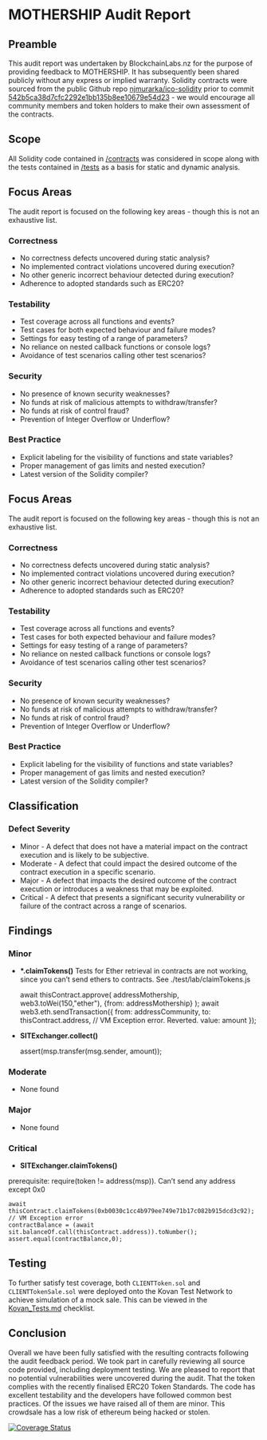 # MOTHERSHIP Audit Report
## Preamble
This audit report was undertaken by BlockchainLabs.nz for the purpose of providing feedback to MOTHERSHIP. It has subsequently been shared publicly without any express or implied warranty.
Solidity contracts were sourced from the public Github repo [njmurarka/ico-solidity](https://github.com/njmurarka/ico-solidity) prior to commit [542b5ca38d7cfc2292e1bb135b8ee10679e54d23](https://github.com/njmurarka/ico-solidity/tree/542b5ca38d7cfc2292e1bb135b8ee10679e54d23) - we would encourage all community members and token holders to make their own assessment of the contracts.
## Scope
All Solidity code contained in [/contracts](https://github.com/tikonoff/mothership/tree/master/contracts) was considered in scope along with the tests contained in [/tests](https://github.com/tikonoff/mothership/tree/master/test) as a basis for static and dynamic analysis.
## Focus Areas
The audit report is focused on the following key areas - though this is not an exhaustive list.
### Correctness
- No correctness defects uncovered during static analysis?
- No implemented contract violations uncovered during execution?
- No other generic incorrect behaviour detected during execution?
- Adherence to adopted standards such as ERC20?
### Testability
- Test coverage across all functions and events?
- Test cases for both expected behaviour and failure modes?
- Settings for easy testing of a range of parameters?
- No reliance on nested callback functions or console logs?
- Avoidance of test scenarios calling other test scenarios?
### Security
- No presence of known security weaknesses?
- No funds at risk of malicious attempts to withdraw/transfer?
- No funds at risk of control fraud?
- Prevention of Integer Overflow or Underflow?
### Best Practice
- Explicit labeling for the visibility of functions and state variables?
- Proper management of gas limits and nested execution?
- Latest version of the Solidity compiler?
## Focus Areas
The audit report is focused on the following key areas - though this is not an exhaustive list.
### Correctness
- No correctness defects uncovered during static analysis?
- No implemented contract violations uncovered during execution?
- No other generic incorrect behaviour detected during execution?
- Adherence to adopted standards such as ERC20?
### Testability
- Test coverage across all functions and events?
- Test cases for both expected behaviour and failure modes?
- Settings for easy testing of a range of parameters?
- No reliance on nested callback functions or console logs?
- Avoidance of test scenarios calling other test scenarios?
### Security
- No presence of known security weaknesses?
- No funds at risk of malicious attempts to withdraw/transfer?
- No funds at risk of control fraud?
- Prevention of Integer Overflow or Underflow?
### Best Practice
- Explicit labeling for the visibility of functions and state variables?
- Proper management of gas limits and nested execution?
- Latest version of the Solidity compiler?
## Classification
### Defect Severity
- Minor - A defect that does not have a material impact on the contract execution and is likely to be subjective.
- Moderate - A defect that could impact the desired outcome of the contract execution in a specific scenario.
- Major - A defect that impacts the desired outcome of the contract execution or introduces a weakness that may be exploited.
- Critical - A defect that presents a significant security vulnerability or failure of the contract across a range of scenarios.
## Findings
<!-- Here goes a list of issues -->
### Minor
- **\*.claimTokens()**
Tests for Ether retrieval in contracts are not working, since you can’t send ethers to contracts. See ./test/lab/claimTokens.js

	await thisContract.approve(
		addressMothership, 
		web3.toWei(150,"ether"), 
		{from: addressMothership}
	);
	await web3.eth.sendTransaction({
		from: addressCommunity,
		to: thisContract.address,		//  VM Exception error. Reverted.
		value: amount
	});


- **SITExchanger.collect()**

	assert(msp.transfer(msg.sender, amount));

### Moderate
- None found
### Major
- None found
### Critical

- **SITExchanger.claimTokens()** 

prerequisite: require(token != address(msp)).  Can’t send any address except 0x0

	await thisContract.claimTokens(0xb0030c1cc4b979ee749e71b17c082b915dcd3c92);  // VM Exception error 
	contractBalance = (await sit.balanceOf.call(thisContract.address)).toNumber();
	assert.equal(contractBalance,0);

## Testing
To further satisfy test coverage, both `CLIENTToken.sol` and `CLIENTTokenSale.sol` were deployed onto the Kovan Test Network to achieve simulation of a mock sale. This can be viewed in the [Kovan_Tests.md](https://github.com/CLIENT/blob/master/Kovan_Tests.md) checklist.
## Conclusion
Overall we have been fully satisfied with the resulting contracts following the audit feedback period. We took part in carefully reviewing all source code provided, including deployment testing.
We are pleased to report that no potential vulnerabilities were uncovered during the audit. That the token complies with the recently finalised ERC20 Token Standards. The code has excellent testability and the developers have followed common best practices.
Of the issues we have raised all of them are minor. This crowdsale has a low risk of ethereum being hacked or stolen. 

[![Coverage Status](https://coveralls.io/repos/github/tikonoff/mothership/badge.svg)](https://coveralls.io/github/tikonoff/mothership)
